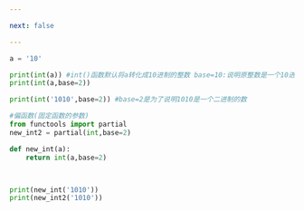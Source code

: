 ```yaml
---

next: false

---
```




<BlogInfo id="988" title="16.偏函数" author="白日梦想猿" pv=0 read_times=0 pre_cost_time="0分15秒" category="高阶函数" tag_list="['高阶函数']" create_time="2020.05.25 17:11:32" update_time="2020.05.25 17:26:18" />

```python
a = '10'

print(int(a)) #int()函数默认将a转化成10进制的整数 base=10:说明原整数是一个10进制数
print(int(a,base=2))

print(int('1010',base=2)) #base=2是为了说明1010是一个二进制的数

#偏函数(固定函数的参数)
from functools import partial
new_int2 = partial(int,base=2)

def new_int(a):
    return int(a,base=2)



print(new_int('1010'))
print(new_int2('1010'))
```



<ActionBox />
